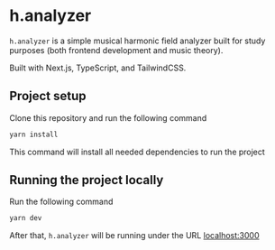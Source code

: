 # h.analyzer

`h.analyzer` is a simple musical harmonic field analyzer built for study purposes (both frontend development and music theory).

Built with Next.js, TypeScript, and TailwindCSS.

## Project setup

Clone this repository and run the following command

```sh
yarn install
```

This command will install all needed dependencies to run the project

## Running the project locally

Run the following command

```sh
yarn dev
```

After that, `h.analyzer` will be running under the URL [localhost:3000](`http://localhost:3000`)
